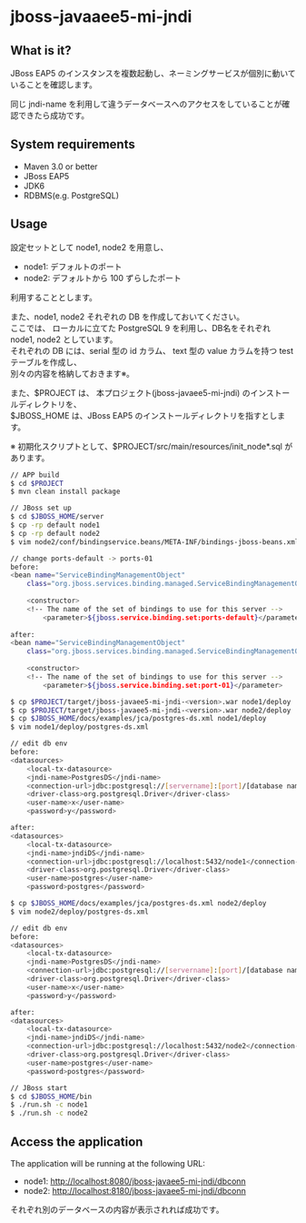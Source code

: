 jboss-javaaee5-mi-jndi
========================

What is it?
-----------

JBoss EAP5 のインスタンスを複数起動し、ネーミングサービスが個別に動いていることを確認します。

同じ jndi-name を利用して違うデータベースへのアクセスをしていることが確認できたら成功です。

System requirements
--------------------------------

+ Maven 3.0 or better
+ JBoss EAP5
+ JDK6
+ RDBMS(e.g. PostgreSQL)

Usage
---------------

設定セットとして node1, node2 を用意し、  

+ node1: デフォルトのポート
+ node2: デフォルトから 100 ずらしたポート

利用することとします。

また、node1, node2 それぞれの DB を作成しておいてください。  
ここでは、 ローカルに立てた PostgreSQL 9 を利用し、DB名をそれぞれ node1, node2 としています。  
それぞれの DB には、serial 型の id カラム、 text 型の value カラムを持つ test テーブルを作成し、  
別々の内容を格納しておきます※。

また、$PROJECT は、 本プロジェクト(jboss-javaee5-mi-jndi) のインストールディレクトリを、  
$JBOSS_HOME は、JBoss EAP5 のインストールディレクトリを指すとします。

※ 初期化スクリプトとして、$PROJECT/src/main/resources/init_node*.sql があります。

``` sh
// APP build
$ cd $PROJECT
$ mvn clean install package

// JBoss set up
$ cd $JBOSS_HOME/server
$ cp -rp default node1
$ cp -rp default node2
$ vim node2/conf/bindingservice.beans/META-INF/bindings-jboss-beans.xml

// change ports-default -> ports-01
before:
<bean name="ServiceBindingManagementObject"
    class="org.jboss.services.binding.managed.ServiceBindingManagementObject">
       
    <constructor>
    <!-- The name of the set of bindings to use for this server -->
        <parameter>${jboss.service.binding.set:ports-default}</parameter>
       
after:
<bean name="ServiceBindingManagementObject"
    class="org.jboss.services.binding.managed.ServiceBindingManagementObject">
       
    <constructor>
    <!-- The name of the set of bindings to use for this server -->
        <parameter>${jboss.service.binding.set:port-01}</parameter>

$ cp $PROJECT/target/jboss-javaee5-mi-jndi-<version>.war node1/deploy
$ cp $PROJECT/target/jboss-javaee5-mi-jndi-<version>.war node2/deploy
$ cp $JBOSS_HOME/docs/examples/jca/postgres-ds.xml node1/deploy
$ vim node1/deploy/postgres-ds.xml

// edit db env
before:
<datasources>
    <local-tx-datasource>
    <jndi-name>PostgresDS</jndi-name>
    <connection-url>jdbc:postgresql://[servername]:[port]/[database name]</connection-url>
    <driver-class>org.postgresql.Driver</driver-class>
    <user-name>x</user-name>
    <password>y</password>

after:
<datasources>
    <local-tx-datasource>
    <jndi-name>jndiDS</jndi-name>
    <connection-url>jdbc:postgresql://localhost:5432/node1</connection-url>
    <driver-class>org.postgresql.Driver</driver-class>
    <user-name>postgres</user-name>
    <password>postgres</password>

$ cp $JBOSS_HOME/docs/examples/jca/postgres-ds.xml node2/deploy
$ vim node2/deploy/postgres-ds.xml

// edit db env
before:
<datasources>
    <local-tx-datasource>
    <jndi-name>PostgresDS</jndi-name>
    <connection-url>jdbc:postgresql://[servername]:[port]/[database name]</connection-url>
    <driver-class>org.postgresql.Driver</driver-class>
    <user-name>x</user-name>
    <password>y</password>

after:
<datasources>
    <local-tx-datasource>
    <jndi-name>jndiDS</jndi-name>
    <connection-url>jdbc:postgresql://localhost:5432/node2</connection-url>
    <driver-class>org.postgresql.Driver</driver-class>
    <user-name>postgres</user-name>
    <password>postgres</password>

// JBoss start
$ cd $JBOSS_HOME/bin
$ ./run.sh -c node1
$ ./run.sh -c node2
```

Access the application 
---------------------
 
The application will be running at the following URL:  

+ node1: <http://localhost:8080/jboss-javaee5-mi-jndi/dbconn>
+ node2: <http://localhost:8180/jboss-javaee5-mi-jndi/dbconn>

それぞれ別のデータベースの内容が表示されれば成功です。